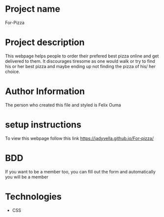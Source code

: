 # Project name
For-Pizza

# Project description
This webpage helps people to order their prefered best pizza online and get delivered to them. It discourages tiresome as one would walk or try to find his or her best pizza and maybe ending up not finding the pizza of his/ her choice.

# Author Information
The person who created this file and styled is Felix Ouma

# setup instructions
To view this webpage follow this link https://jadyvella.github.io/For-pizza/

# BDD
If you want to be a member too, you can fill out the form and automatically you will be a member

# Technologies
* CSS